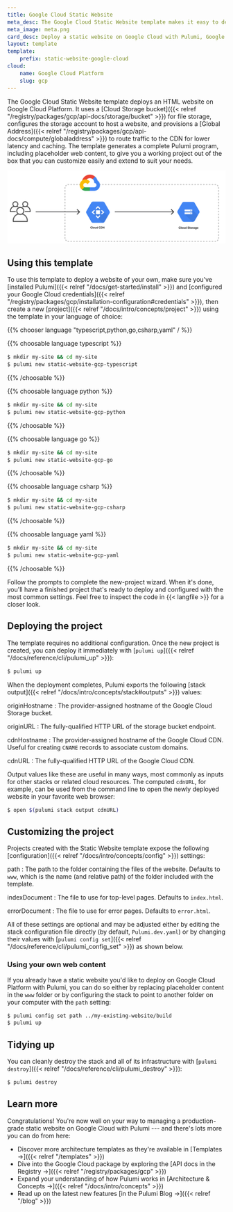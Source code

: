 ```yaml
---
title: Google Cloud Static Website
meta_desc: The Google Cloud Static Website template makes it easy to deploy a static website on Google Cloud with Pulumi, Google Cloud Storage, and Google Cloud CDN.
meta_image: meta.png
card_desc: Deploy a static website on Google Cloud with Pulumi, Google Cloud Storage, and Google Cloud CDN.
layout: template
template:
    prefix: static-website-google-cloud
cloud:
    name: Google Cloud Platform
    slug: gcp
---
```


The Google Cloud Static Website template deploys an HTML website on Google Cloud Platform. It uses a [Cloud Storage bucket]({{< relref "/registry/packages/gcp/api-docs/storage/bucket" >}}) for file storage, configures the storage account to host a website, and provisions a [Global Address]({{< relref "/registry/packages/gcp/api-docs/compute/globaladdress" >}}) to route traffic to the CDN for lower latency and caching. The template generates a complete Pulumi program, including placeholder web content, to give you a working project out of the box that you can customize easily and extend to suit your needs.

![An architecture diagram of the Pulumi Google Cloud Static Website template](./architecture.png)

## Using this template

To use this template to deploy a website of your own, make sure you've [installed Pulumi]({{< relref "/docs/get-started/install" >}}) and [configured your Google Cloud credentials]({{< relref "/registry/packages/gcp/installation-configuration#credentials" >}}), then create a new [project]({{< relref "/docs/intro/concepts/project" >}}) using the template in your language of choice:

{{% chooser language "typescript,python,go,csharp,yaml" / %}}

{{% choosable language typescript %}}

```bash
$ mkdir my-site && cd my-site
$ pulumi new static-website-gcp-typescript
```

{{% /choosable %}}

{{% choosable language python %}}

```bash
$ mkdir my-site && cd my-site
$ pulumi new static-website-gcp-python
```

{{% /choosable %}}

{{% choosable language go %}}

```bash
$ mkdir my-site && cd my-site
$ pulumi new static-website-gcp-go
```

{{% /choosable %}}

{{% choosable language csharp %}}

```bash
$ mkdir my-site && cd my-site
$ pulumi new static-website-gcp-csharp
```

{{% /choosable %}}

{{% choosable language yaml %}}

```bash
$ mkdir my-site && cd my-site
$ pulumi new static-website-gcp-yaml
```

{{% /choosable %}}

Follow the prompts to complete the new-project wizard. When it's done, you'll have a finished project that's ready to deploy and configured with the most common settings. Feel free to inspect the code in {{< langfile >}} for a closer look.

## Deploying the project

The template requires no additional configuration. Once the new project is created, you can deploy it immediately with [`pulumi up`]({{< relref "/docs/reference/cli/pulumi_up" >}}):

```bash
$ pulumi up
```

When the deployment completes, Pulumi exports the following [stack output]({{< relref "/docs/intro/concepts/stack#outputs" >}}) values:

originHostname
: The provider-assigned hostname of the Google Cloud Storage bucket.

originURL
: The fully-qualified HTTP URL of the storage bucket endpoint.

cdnHostname
: The provider-assigned hostname of the Google Cloud CDN. Useful for creating `CNAME` records to associate custom domains.

cdnURL
: The fully-qualified HTTP URL of the Google Cloud CDN.

Output values like these are useful in many ways, most commonly as inputs for other stacks or related cloud resources. The computed `cdnURL`, for example, can be used from the command line to open the newly deployed website in your favorite web browser:

```bash
$ open $(pulumi stack output cdnURL)
```

## Customizing the project

Projects created with the Static Website template expose the following [configuration]({{< relref "/docs/intro/concepts/config" >}}) settings:

path
: The path to the folder containing the files of the website. Defaults to `www`, which is the name (and relative path) of the folder included with the template.

indexDocument
: The file to use for top-level pages. Defaults to `index.html`.

errorDocument
: The file to use for error pages. Defaults to `error.html`.

All of these settings are optional and may be adjusted either by editing the stack configuration file directly (by default, `Pulumi.dev.yaml`) or by changing their values with [`pulumi config set`]({{< relref "/docs/reference/cli/pulumi_config_set" >}}) as shown below.

### Using your own web content

If you already have a static website you'd like to deploy on Google Cloud Platform with Pulumi, you can do so either by replacing placeholder content in the `www` folder or by configuring the stack to point to another folder on your computer with the `path` setting:

```bash
$ pulumi config set path ../my-existing-website/build
$ pulumi up
```

## Tidying up

You can cleanly destroy the stack and all of its infrastructure with [`pulumi destroy`]({{< relref "/docs/reference/cli/pulumi_destroy" >}}):

```bash
$ pulumi destroy
```

## Learn more

Congratulations! You're now well on your way to managing a production-grade static website on Google Cloud with Pulumi --- and there's lots more you can do from here:

* Discover more architecture templates as they're available in [Templates &rarr;]({{< relref "/templates" >}})
* Dive into the Google Cloud package by exploring the [API docs in the Registry &rarr;]({{< relref "/registry/packages/gcp" >}})
* Expand your understanding of how Pulumi works in [Architecture &amp; Concepts &rarr;]({{< relref "/docs/intro/concepts" >}})
* Read up on the latest new features [in the Pulumi Blog &rarr;]({{< relref "/blog" >}})
